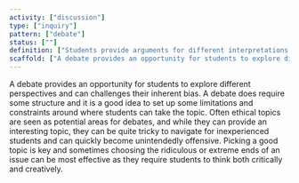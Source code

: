 ```yaml
---
activity: ["discussion"]
type: ["inquiry"]
pattern: ["debate"]
status: [""]
definition: ["Students provide arguments for different interpretations or sides of an issue or scenario. "]
scaffold: ["A debate provides an opportunity for students to explore different perspectives and can challenges their inherent bias. A debate does require some structure and it is a good idea to set up some limitations and constraints around where students can take the topic. Often ethical topics are seen as potential areas for debates, and while they can provide an interesting topic, they can be quite tricky to navigate for inexperienced students and can quickly become unintendedly offensive. Picking a good topic is key and sometimes choosing the ridiculous or extreme ends of an issue can be most effective as they require students to think both critically and creatively. "]
---
```


A debate provides an opportunity for students to explore different perspectives and can challenges their inherent bias. A debate does require some structure and it is a good idea to set up some limitations and constraints around where students can take the topic. Often ethical topics are seen as potential areas for debates, and while they can provide an interesting topic, they can be quite tricky to navigate for inexperienced students and can quickly become unintendedly offensive. Picking a good topic is key and sometimes choosing the ridiculous or extreme ends of an issue can be most effective as they require students to think both critically and creatively.
